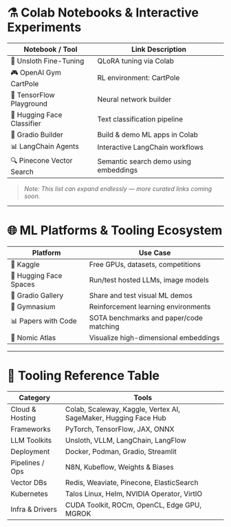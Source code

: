 # ⚗️ Colab Notebooks & Interactive Experiments

| Notebook / Tool              | Link Description                                       |
|-----------------------------|--------------------------------------------------------|
| 🧠 Unsloth Fine-Tuning       | QLoRA tuning via Colab                                 |
| 🎮 OpenAI Gym CartPole       | RL environment: CartPole                              |
| 🧠 TensorFlow Playground     | Neural network builder                                 |
| 🤗 Hugging Face Classifier   | Text classification pipeline                           |
| 🎨 Gradio Builder            | Build & demo ML apps in Colab                          |
| 📊 LangChain Agents          | Interactive LangChain workflows                        |
| 🔍 Pinecone Vector Search    | Semantic search demo using embeddings                  |

> _Note: This list can expand endlessly — more curated links coming soon._

---

# 🌐 ML Platforms & Tooling Ecosystem

| Platform             | Use Case                                           |
|----------------------|----------------------------------------------------|
| 🧠 Kaggle            | Free GPUs, datasets, competitions                   |
| 🧪 Hugging Face Spaces| Run/test hosted LLMs, image models                 |
| 🎨 Gradio Gallery     | Share and test visual ML demos                     |
| 🧬 Gymnasium          | Reinforcement learning environments                |
| 📊 Papers with Code   | SOTA benchmarks and paper/code matching            |
| 🔬 Nomic Atlas        | Visualize high-dimensional embeddings              |

---

# 🧰 Tooling Reference Table

| Category        | Tools                                                                 |
|----------------|------------------------------------------------------------------------|
| Cloud & Hosting| Colab, Scaleway, Kaggle, Vertex AI, SageMaker, Hugging Face Hub       |
| Frameworks     | PyTorch, TensorFlow, JAX, ONNX                                         |
| LLM Toolkits   | Unsloth, VLLM, LangChain, LangFlow                                     |
| Deployment     | Docker, Podman, Gradio, Streamlit                                      |
| Pipelines / Ops| N8N, Kubeflow, Weights & Biases                                        |
| Vector DBs     | Redis, Weaviate, Pinecone, ElasticSearch                               |
| Kubernetes     | Talos Linux, Helm, NVIDIA Operator, VirtIO                             |
| Infra & Drivers| CUDA Toolkit, ROCm, OpenCL, Edge GPU, MGROK                            |